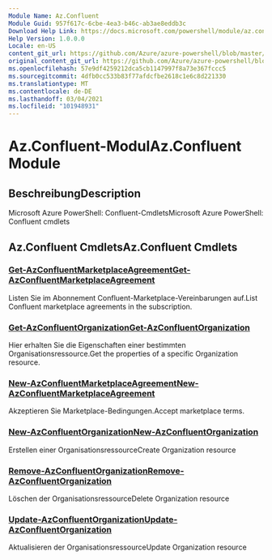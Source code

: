 ```yaml
---
Module Name: Az.Confluent
Module Guid: 957f617c-6cbe-4ea3-b46c-ab3ae8eddb3c
Download Help Link: https://docs.microsoft.com/powershell/module/az.confluent
Help Version: 1.0.0.0
Locale: en-US
content_git_url: https://github.com/Azure/azure-powershell/blob/master/src/Confluent/help/Az.Confluent.md
original_content_git_url: https://github.com/Azure/azure-powershell/blob/master/src/Confluent/help/Az.Confluent.md
ms.openlocfilehash: 57e9df4259212dca5cb1147997f8a73e367fccc5
ms.sourcegitcommit: 4dfb0cc533b83f77afdcfbe2618c1e6c8d221330
ms.translationtype: MT
ms.contentlocale: de-DE
ms.lasthandoff: 03/04/2021
ms.locfileid: "101948931"
---
```

# <span data-ttu-id="dce6e-101">Az.Confluent-Modul</span><span class="sxs-lookup"><span data-stu-id="dce6e-101">Az.Confluent Module</span></span>
## <span data-ttu-id="dce6e-102">Beschreibung</span><span class="sxs-lookup"><span data-stu-id="dce6e-102">Description</span></span>
<span data-ttu-id="dce6e-103">Microsoft Azure PowerShell: Confluent-Cmdlets</span><span class="sxs-lookup"><span data-stu-id="dce6e-103">Microsoft Azure PowerShell: Confluent cmdlets</span></span>

## <span data-ttu-id="dce6e-104">Az.Confluent Cmdlets</span><span class="sxs-lookup"><span data-stu-id="dce6e-104">Az.Confluent Cmdlets</span></span>
### [<span data-ttu-id="dce6e-105">Get-AzConfluentMarketplaceAgreement</span><span class="sxs-lookup"><span data-stu-id="dce6e-105">Get-AzConfluentMarketplaceAgreement</span></span>](Get-AzConfluentMarketplaceAgreement.md)
<span data-ttu-id="dce6e-106">Listen Sie im Abonnement Confluent-Marketplace-Vereinbarungen auf.</span><span class="sxs-lookup"><span data-stu-id="dce6e-106">List Confluent marketplace agreements in the subscription.</span></span>

### [<span data-ttu-id="dce6e-107">Get-AzConfluentOrganization</span><span class="sxs-lookup"><span data-stu-id="dce6e-107">Get-AzConfluentOrganization</span></span>](Get-AzConfluentOrganization.md)
<span data-ttu-id="dce6e-108">Hier erhalten Sie die Eigenschaften einer bestimmten Organisationsressource.</span><span class="sxs-lookup"><span data-stu-id="dce6e-108">Get the properties of a specific Organization resource.</span></span>

### [<span data-ttu-id="dce6e-109">New-AzConfluentMarketplaceAgreement</span><span class="sxs-lookup"><span data-stu-id="dce6e-109">New-AzConfluentMarketplaceAgreement</span></span>](New-AzConfluentMarketplaceAgreement.md)
<span data-ttu-id="dce6e-110">Akzeptieren Sie Marketplace-Bedingungen.</span><span class="sxs-lookup"><span data-stu-id="dce6e-110">Accept marketplace terms.</span></span>

### [<span data-ttu-id="dce6e-111">New-AzConfluentOrganization</span><span class="sxs-lookup"><span data-stu-id="dce6e-111">New-AzConfluentOrganization</span></span>](New-AzConfluentOrganization.md)
<span data-ttu-id="dce6e-112">Erstellen einer Organisationsressource</span><span class="sxs-lookup"><span data-stu-id="dce6e-112">Create Organization resource</span></span>

### [<span data-ttu-id="dce6e-113">Remove-AzConfluentOrganization</span><span class="sxs-lookup"><span data-stu-id="dce6e-113">Remove-AzConfluentOrganization</span></span>](Remove-AzConfluentOrganization.md)
<span data-ttu-id="dce6e-114">Löschen der Organisationsressource</span><span class="sxs-lookup"><span data-stu-id="dce6e-114">Delete Organization resource</span></span>

### [<span data-ttu-id="dce6e-115">Update-AzConfluentOrganization</span><span class="sxs-lookup"><span data-stu-id="dce6e-115">Update-AzConfluentOrganization</span></span>](Update-AzConfluentOrganization.md)
<span data-ttu-id="dce6e-116">Aktualisieren der Organisationsressource</span><span class="sxs-lookup"><span data-stu-id="dce6e-116">Update Organization resource</span></span>

